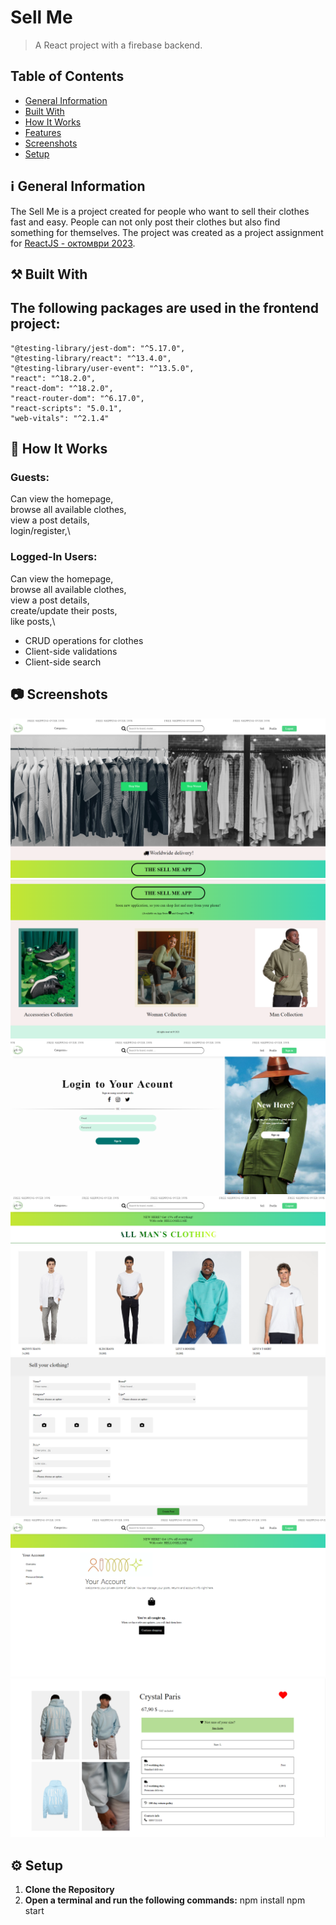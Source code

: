 # Sell Me

> A React project with a firebase backend.

## Table of Contents
* [General Information](#general-information)
* [Built With](#built-with)
* [How It Works](#how-it-works)
* [Features](#features)
* [Screenshots](#screenshots)
* [Setup](#setup)

## ℹ️ General Information
<a name="general-information" />

The Sell Me is a project created for people who want to sell their clothes fast and easy. People can not only post their clothes but also find something for themselves.
The project was created as a project assignment for [ReactJS - октомври 2023](https://softuni.bg/trainings/4238/reactjs-october-2023).


## ⚒️ Built With
<a name="built-with"/>

## The following packages are used in the frontend project: 
    "@testing-library/jest-dom": "^5.17.0",
    "@testing-library/react": "^13.4.0",
    "@testing-library/user-event": "^13.5.0",
    "react": "^18.2.0",
    "react-dom": "^18.2.0",
    "react-router-dom": "^6.17.0",
    "react-scripts": "5.0.1",
    "web-vitals": "^2.1.4"
    

## 💁 How It Works
<a name="how-it-works"/>

### Guests:
Can view the homepage,\
browse all available clothes,\
view a post details,\
login/register,\


### Logged-In Users:
Can view the homepage,\
browse all available clothes,\
view a post details,\
create/update their posts,\
like posts,\


<a name="features"/>

- CRUD operations for clothes
- Client-side validations
- Client-side search

## 📷 Screenshots
<a name="screenshots"/>

![SS1](./public/photos/screenshots/Screenshot_1.png)
![SS2](./public/photos/screenshots/Screenshot_2.png)
![SS3](./public/photos/screenshots/Screenshot_3.png)
![SS4](./public/photos/screenshots/Screenshot_4.png)
![SS5](./public/photos/screenshots/Screenshot_5.png)
![SS6](./public/photos/screenshots/Screenshot_6.png)
![SS7](./public/photos/screenshots/Screenshot_7.png)

## ⚙️ Setup
<a name="setup"/>

1. **Clone the Repository**
2. **Open a terminal and run the following commands:**
   npm install
   npm start